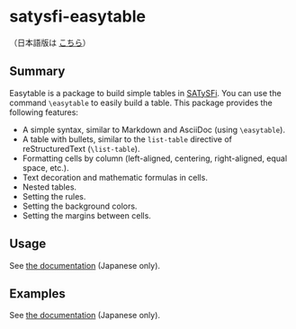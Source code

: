 # satysfi-easytable

（日本語版は [こちら](README-ja.md)）

## Summary

Easytable is a package to build simple tables in [SATySFi](https://github.com/gfngfn/SATySFi).
You can use the command `\easytable` to easily build a table.
This package provides the following features:

* A simple syntax, similar to Markdown and AsciiDoc (using `\easytable`).
* A table with bullets, similar to the `list-table` directive of reStructuredText (`\list-table`).
* Formatting cells by column (left-aligned, centering, right-aligned, equal space, etc.).
* Text decoration and mathematic formulas in cells.
* Nested tables.
* Setting the rules.
* Setting the background colors.
* Setting the margins between cells.

## Usage

See [the documentation](doc/easytable.pdf) (Japanese only).

## Examples

See [the documentation](doc/easytable.pdf) (Japanese only).
